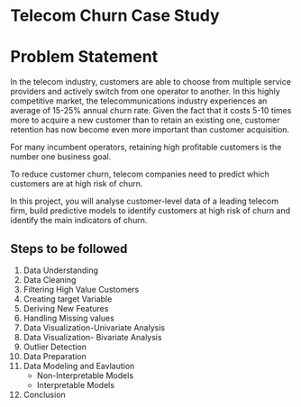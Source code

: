 # Telecom Churn Case Study

# Problem Statement

In the telecom industry, customers are able to choose from multiple service providers and actively switch from one
operator to another. In this highly competitive market, the telecommunications industry experiences an average of 15-25%
annual churn rate. Given the fact that it costs 5-10 times more to acquire a new customer than to retain an existing
one, customer retention has now become even more important than customer acquisition.

For many incumbent operators, retaining high profitable customers is the number one business goal.

To reduce customer churn, telecom companies need to predict which customers are at high risk of churn.

In this project, you will analyse customer-level data of a leading telecom firm, build predictive models to identify
customers at high risk of churn and identify the main indicators of churn.

## Steps to be followed

1. Data Understanding
2. Data Cleaning
3. Filtering High Value Customers
4. Creating target Variable
5. Deriving New Features
6. Handling Missing values
7. Data Visualization-Univariate Analysis
6. Data Visualization- Bivariate Analysis
7. Outlier Detection
8. Data Preparation
9. Data Modeling and Eavlaution
    - Non-Interpretable Models
    - Interpretable Models
10. Conclusion
 